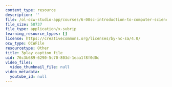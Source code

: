 ```yaml
---
content_type: resource
description: ''
file: /ol-ocw-studio-app/courses/6-00sc-introduction-to-computer-science-and-programming-spring-2011/76c3b68962905c70803d1eaa1f8f0d0c_BRjwkgQct28.vtt
file_size: 50737
file_type: application/x-subrip
learning_resource_types: []
license: https://creativecommons.org/licenses/by-nc-sa/4.0/
ocw_type: OCWFile
resourcetype: Other
title: 3play caption file
uid: 76c3b689-6290-5c70-803d-1eaa1f8f0d0c
video_files:
  video_thumbnail_file: null
video_metadata:
  youtube_id: null
---
```

